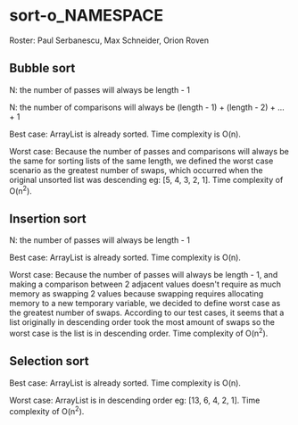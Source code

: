 # sort-o_NAMESPACE
Roster: Paul Serbanescu, Max Schneider, Orion Roven

## Bubble sort

N: the number of passes will always be length - 1

N: the number of comparisons will always be (length - 1) + (length - 2) + ... + 1

Best case: ArrayList is already sorted. Time complexity is O(n).

Worst case: Because the number of passes and comparisons will always be the same for sorting lists of the same length, we defined the worst case scenario as the greatest number of swaps, which occurred when the original unsorted list was descending eg: [5, 4, 3, 2, 1]. Time complexity of O(n<sup>2</sup>).

## Insertion sort

N: the number of passes will always be length - 1

Best case: ArrayList is already sorted. Time complexity is O(n).

Worst case: Because the number of passes will always be length - 1, and making a comparison between 2 adjacent values doesn't require as much memory as swapping 2 values because swapping requires allocating memory to a new temporary variable, we decided to define worst case as the greatest number of swaps. According to our test cases, it seems that a list originally in descending order took the most amount of swaps so the worst case is the list is in descending order. Time complexity of O(n<sup>2</sup>).

## Selection sort

Best case: ArrayList is already sorted. Time complexity is O(n).

Worst case: ArrayList is in descending order eg: [13, 6, 4, 2, 1]. Time complexity of O(n<sup>2</sup>).
